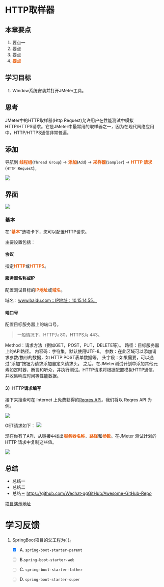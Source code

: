 # HTTP取样器
## 本章要点
1. 要点一
1. 要点
1. 要点
1. **要点**


## 学习目标

1. Window系统安装并打开JMeter工具。


## 思考



JMeter中的HTTP取样器(Http Request)允许用户在性能测试中模拟HTTP/HTTPS请求。它是JMeter中最常用的取样器之一，因为在现代网络应用中，HTTP/HTTPS通信非常普遍。




## 添加

导航到 **线程组**(`Thread Group`) -> **添加**(`Add`) -> **采样器**(`Sampler`) -> **HTTP 请求**(`HTTP Request`)。

![](assets/20230107094231.png)


## 界面

![](assets/20230609173238.png)

### 基本


在“**基本**”选项卡下，您可以配置HTTP请求。

主要设置包括：


#### 协议

指定**HTTP**或**HTTPS**。

#### 服务器名称或IP

配置测试目标的**IP地址**或**域名**。

域名：www.baidu.com；IP地址：10.15.14.55。

#### 端口号

配置目标服务器上的端口号。

>一般情况下，HTTP为 80，HTTPS为 443。


Method：请求方法（例如GET，POST，PUT，DELETE等）。
路径：目标服务器上的API路径。
内容码：字符集，默认使用UTF-8。
参数：在此区域可以添加请求参数/携带的数据，如 HTTP POST表单数据等。
头字段：如果需要，可以通过“添加”按钮为请求添加自定义请求头。
之后，在JMeter测试计划中添加其他元素如定时器、断言和听众，并执行测试。HTTP请求将根据配置模拟HTTP通信，并收集响应时间等性能数据。

#### 3）HTTP请求编写 

接下来搜索可在 Internet 上免费获得的[Reqres API](https://reqres.in/)。我们将以 Reqres API 为例。

![](assets/20230107100649.png)

GET请求如下：
![](assets/20230107100755.png)

现在你有了API，从链接中找出**服务器名称**、**路径**和**参数**。在JMeter 测试计划的 HTTP 请求中复制这些值。

![](asset/20230107100941.png)






## 总结
- 总结一
- 总结二
- 总结三
https://github.com/Wechat-ggGitHub/Awesome-GitHub-Repo

[项目演示地址](https://github.com/testeru-pro/junit5-demo/tree/main/junit5-basic)


# 学习反馈

1. SpringBoot项目的父工程为( )。

   - [x] A. `spring-boot-starter-parent`
   - [ ] B.`spring-boot-starter-web`
   - [ ] C. `spring-boot-starter-father`
   - [ ] D. `spring-boot-starter-super`


<style>
  strong {
    color: #ea6010;
    font-weight: bolder;
  }
  .reveal blockquote {
    font-style: unset;
  }
</style>


